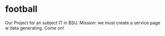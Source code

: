 # football
Our Project for an subject IT in BSU. Mission: we must create a service page w data generating. Come on!
